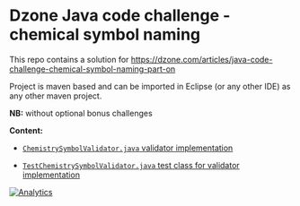 # Dzone Java code challenge - chemical symbol naming

This repo contains a solution for https://dzone.com/articles/java-code-challenge-chemical-symbol-naming-part-on 

Project is maven based  and can be imported in Eclipse (or any other IDE) as any other maven project.

**NB:** without optional bonus challenges

**Content:**
* [`ChemistrySymbolValidator.java` validator implementation](https://github.com/robertsv/DzoneChallengeChemicalSymbol1/blob/master/src/main/java/lv/robertv/dzone/challenge/ChemistrySymbolValidator.java)

* [`TestChemistrySymbolValidator.java` test class for validator implementation](https://github.com/robertsv/DzoneChallengeChemicalSymbol1/blob/master/src/test/java/lv/robertv/dzone/challenge/TestChemistrySymbolValidator.java)

[![Analytics](https://ga-beacon.appspot.com/UA-54543878-2/robertsv/DzoneChallengeChemicalSymbol1)]()
